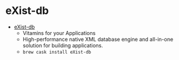 # eXist-db
- [eXist-db](https://exist-db.org/exist/apps/homepage/index.html)
  -  Vitamins for your Applications
  - High-performance native XML database engine and all-in-one solution for building applications.
  - `brew cask install eXist-db`
